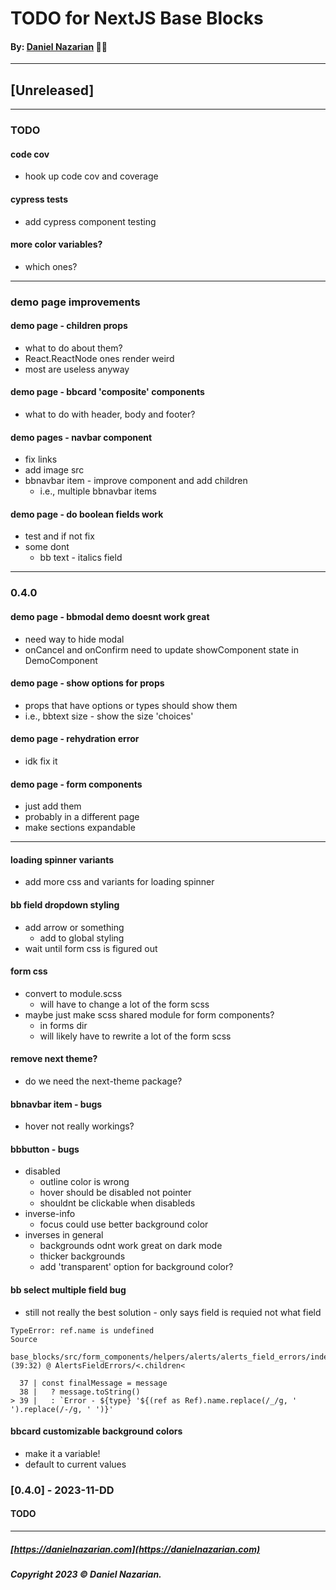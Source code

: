 # TODO for NextJS Base Blocks
#### By: [Daniel Nazarian](https://danielnazarian) 🐧👹

-------------------------------------------------------
## [Unreleased]
------

### TODO

#### code cov
- hook up code cov and coverage


#### cypress tests
- add cypress component testing


#### more color variables?
- which ones?


----
### demo page improvements


#### demo page - children props
- what to do about them?
- React.ReactNode ones render weird
- most are useless anyway


#### demo page - bbcard 'composite' components
- what to do with header, body and footer?


#### demo pages - navbar component
- fix links
- add image src
- bbnavbar item - improve component and add children
  - i.e., multiple bbnavbar items


#### demo page - do boolean fields work
- test and if not fix
- some dont
  - bb text - italics field

----
### 0.4.0



#### demo page - bbmodal demo doesnt work great
- need way to hide modal
- onCancel and onConfirm need to update showComponent state in DemoComponent


#### demo page - show options for props
- props that have options or types should show them
- i.e., bbtext size - show the size 'choices'


#### demo page - rehydration error
- idk fix it


#### demo page - form components
- just add them
- probably in a different page
- make sections expandable

---

#### loading spinner variants
- add more css and variants for loading spinner


#### bb field dropdown styling
- add arrow or something
  - add to global styling
- wait until form css is figured out


#### form css
- convert to module.scss
  - will have to change a lot of the form scss
- maybe just make scss shared module for form components?
  - in forms dir
  - will likely have to rewrite a lot of the form scss


#### remove next theme?
- do we need the next-theme package?


#### bbnavbar item - bugs
- hover not really workings?


#### bbbutton - bugs
- disabled
  - outline color is wrong
  - hover should be disabled not pointer
  - shouldnt be clickable when disableds
- inverse-info
  - focus could use better background color
- inverses in general
  - backgrounds odnt work great on dark mode
  - thicker backgrounds
  - add 'transparent' option for background color?


#### bb select multiple field bug
- still not really the best solution - only says field is requied not what field

```
TypeError: ref.name is undefined
Source

base_blocks/src/form_components/helpers/alerts/alerts_field_errors/index.tsx (39:32) @ AlertsFieldErrors/<.children<

  37 | const finalMessage = message
  38 |   ? message.toString()
> 39 |   : `Error - ${type} '${(ref as Ref).name.replace(/_/g, ' ').replace(/-/g, ' ')}'
```

#### bbcard customizable background colors
- make it a variable!
- default to current values


### [0.4.0] - 2023-11-DD
#### TODO

-------------------------------------------------------

##### [https://danielnazarian.com](https://danielnazarian.com)
##### Copyright 2023 © Daniel Nazarian.
